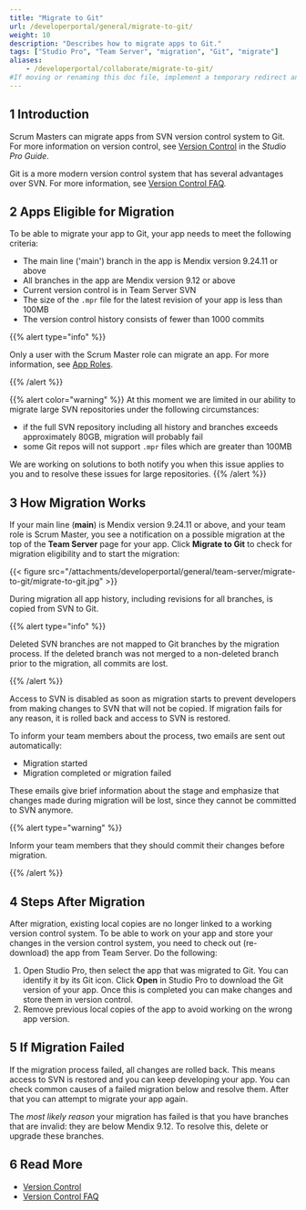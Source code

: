 ```yaml
---
title: "Migrate to Git"
url: /developerportal/general/migrate-to-git/
weight: 10
description: "Describes how to migrate apps to Git."
tags: ["Studio Pro", "Team Server", "migration", "Git", "migrate"]
aliases:
    - /developerportal/collaborate/migrate-to-git/
#If moving or renaming this doc file, implement a temporary redirect and let the respective team know they should update the URL in the product. See Mapping to Products for more details. 
---
```


## 1 Introduction

Scrum Masters can migrate apps from SVN version control system to Git. For more information on version control, see [Version Control](/refguide/version-control/) in the *Studio Pro Guide*. 

Git is a more modern version control system that has several advantages over SVN. For more information, see [Version Control FAQ](/refguide/version-control-faq/).

## 2 Apps Eligible for Migration

To be able to migrate your app to Git, your app needs to meet the following criteria:

* The main line ('main') branch in the app is Mendix version 9.24.11 or above
* All branches in the app are Mendix version 9.12 or above
* Current version control is in Team Server SVN
* The size of the `.mpr` file for the latest revision of your app is less than 100MB
* The version control history consists of fewer than 1000 commits

{{% alert type="info" %}}

Only a user with the Scrum Master role can migrate an app. For more information, see [App Roles](/developerportal/general/app-roles/). 

{{% /alert %}}

{{% alert color="warning" %}}
At this moment we are limited in our ability to migrate large SVN repositories under the following circumstances:

* if the full SVN repository including all history and branches exceeds approximately 80GB, migration will probably fail
* some Git repos will not support `.mpr` files which are greater than 100MB

We are working on solutions to both notify you when this issue applies to you and to resolve these issues for large repositories.
{{% /alert %}}

## 3 How Migration Works

If your main line (**main**) is Mendix version 9.24.11 or above, and your team role is Scrum Master, you see a notification on a possible migration at the top of the **Team Server** page for your app. Click **Migrate to Git** to check for migration eligibility and to start the migration:

{{< figure src="/attachments/developerportal/general/team-server/migrate-to-git/migrate-to-git.jpg" >}}

During migration all app history, including revisions for all branches, is copied from SVN to Git. 

{{% alert type="info" %}}

Deleted SVN branches are not mapped to Git branches by the migration process. If the deleted branch was not merged to a non-deleted branch prior to the migration, all commits are lost.

{{% /alert %}}

Access to SVN is disabled as soon as migration starts to prevent developers from making changes to SVN that will not be copied. If migration fails for any reason, it is rolled back and access to SVN is restored.

To inform your team members about the process, two emails are sent out automatically:

* Migration started
* Migration completed or migration failed

These emails give brief information about the stage and emphasize that changes made during migration will be lost, since they cannot be committed to SVN anymore.

{{% alert type="warning" %}}

Inform your team members that they should commit their changes before migration.

{{% /alert %}}

## 4 Steps After Migration

After migration, existing local copies are no longer linked to a working version control system. To be able to work on your app and store your changes in the version control system, you need to check out (re-download) the app from Team Server. Do the following:

1. Open Studio Pro, then select the app that was migrated to Git. You can identify it by its Git icon. Click **Open** in Studio Pro to download the Git version of your app. Once this is completed you can make changes and store them in version control.
1. Remove previous local copies of the app to avoid working on the wrong app version.

## 5 If Migration Failed

If the migration process failed, all changes are rolled back. This means access to SVN is restored and you can keep developing your app.
You can check common causes of a failed migration below and resolve them. After that you can attempt to migrate your app again.

The *most likely reason* your migration has failed is that you have branches that are invalid: they are below Mendix 9.12. To resolve this, delete or upgrade these branches. 

## 6 Read More

* [Version Control](/refguide/version-control/)
* [Version Control FAQ](/refguide/version-control-faq/)
